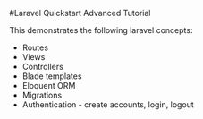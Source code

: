 #Laravel Quickstart Advanced Tutorial

This demonstrates the following laravel concepts:

- Routes
- Views
- Controllers
- Blade templates
- Eloquent ORM
- Migrations
- Authentication - create accounts, login, logout
